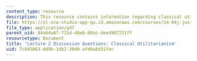 ```yaml
---
content_type: resource
description: This resource contains information regarding classical utilitarianism.
file: https://ol-ocw-studio-app-qa.s3.amazonaws.com/courses/24-04j-justice-spring-2012/7c845b63dd9b1db230d9afd9a8d31fec_MIT24_04JS12_disc02.pdf
file_type: application/pdf
parent_uid: 84a64a67-731d-48eb-00ac-dee4907231ff
resourcetype: Document
title: 'Lecture 2 Discussion Questions: Classical Utilitarianism'
uid: 7c845b63-dd9b-1db2-30d9-afd9a8d31fec
---
```

